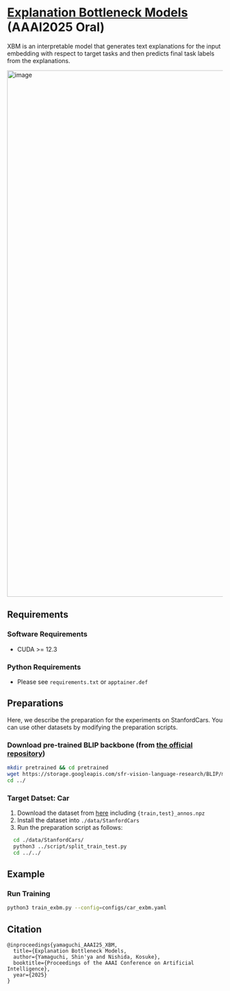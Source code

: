 # [Explanation Bottleneck Models](https://arxiv.org/abs/2409.17663) (AAAI2025 Oral)
XBM is an interpretable model that generates text explanations for the input embedding with respect to target tasks and then predicts final task labels from the explanations.

<img width="1229" alt="image" src="https://github.com/user-attachments/assets/036f0198-bd9f-4f6a-b435-d882b61826c7" />

## Requirements
### Software Requirements
* CUDA >= 12.3
### Python Requirements
* Please see `requirements.txt` or `apptainer.def`

## Preparations
Here, we describe the preparation for the experiments on StanfordCars.
You can use other datasets by modifying the preparation scripts.
### Download pre-trained BLIP backbone (from [the official repository](https://github.com/salesforce/BLIP))
```sh
mkdir pretrained && cd pretrained
wget https://storage.googleapis.com/sfr-vision-language-research/BLIP/models/model_base_caption_capfilt_large.pth
cd ../
```
### Target Datset: Car
  1. Download the dataset from [here](https://ai.stanford.edu/~jkrause/cars/car_dataset.html) including `{train,test}_annos.npz`
  2. Install the dataset into `./data/StanfordCars`
  3. Run the preparation script as follows:
```sh
  cd ./data/StanfordCars/
  python3 ../script/split_train_test.py
  cd ../../
```

## Example
### Run Training

```sh
python3 train_exbm.py --config=configs/car_exbm.yaml
```
## Citation
```
@inproceedings{yamaguchi_AAAI25_XBM,
  title={Explanation Bottleneck Models,
  author={Yamaguchi, Shin'ya and Nishida, Kosuke},
  booktitle={Proceedings of the AAAI Conference on Artificial Intelligence},
  year={2025}
}
```
